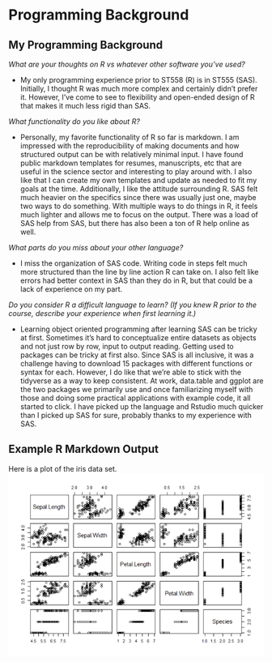 Programming Background
================

## My Programming Background

*What are your thoughts on R vs whatever other software you’ve used?*

-   My only programming experience prior to ST558 (R) is in ST555 (SAS).
    Initially, I thought R was much more complex and certainly didn’t
    prefer it. However, I’ve come to see to flexibility and open-ended
    design of R that makes it much less rigid than SAS.

*What functionality do you like about R?*

-   Personally, my favorite functionality of R so far is markdown. I am
    impressed with the reproducibility of making documents and how
    structured output can be with relatively minimal input. I have found
    public markdown templates for resumes, manuscripts, etc that are
    useful in the science sector and interesting to play around with. I
    also like that I can create my own templates and update as needed to
    fit my goals at the time. Additionally, I like the attitude
    surrounding R. SAS felt much heavier on the specifics since there
    was usually just one, maybe two ways to do something. With multiple
    ways to do things in R, it feels much lighter and allows me to focus
    on the output. There was a load of SAS help from SAS, but there has
    also been a ton of R help online as well.

*What parts do you miss about your other language?*

-   I miss the organization of SAS code. Writing code in steps felt much
    more structured than the line by line action R can take on. I also
    felt like errors had better context in SAS than they do in R, but
    that could be a lack of experience on my part.

*Do you consider R a difficult language to learn? (If you knew R prior
to the course, describe your experience when first learning it.)*

-   Learning object oriented programming after learning SAS can be
    tricky at first. Sometimes it’s hard to conceptualize entire
    datasets as objects and not just row by row, input to output
    reading. Getting used to packages can be tricky at first also. Since
    SAS is all inclusive, it was a challenge having to download 15
    packages with different functions or syntax for each. However, I do
    like that we’re able to stick with the tidyverse as a way to keep
    consistent. At work, data.table and ggplot are the two packages we
    primarily use and once familiarizing myself with those and doing
    some practical applications with example code, it all started to
    click. I have picked up the language and Rstudio much quicker than I
    picked up SAS for sure, probably thanks to my experience with SAS.

## Example R Markdown Output

Here is a plot of the iris data set.
![](../images/unnamed-chunk-4-1.png)<!-- -->

